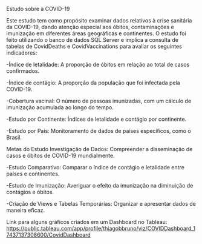 Estudo sobre a COVID-19

Este estudo tem como propósito examinar dados relativos à crise sanitária da COVID-19, dando atenção especial aos óbitos, contaminações e imunização em diferentes áreas geográficas e continentes. O estudo foi feito utilizando o banco de dados SQL Server e implica a consulta de tabelas de CovidDeaths e CovidVaccinations para avaliar os seguintes indicadores:

-Índice de letalidade: A proporção de óbitos em relação ao total de casos confirmados.

-Índice de contágio: A proporção da população que foi infectada pela COVID-19.

-Cobertura vacinal: O número de pessoas imunizadas, com um cálculo de imunização acumulada ao longo do tempo.

-Estudo por Continente: Índices de letalidade e contágio por continente.

-Estudo por País: Monitoramento de dados de países específicos, como o Brasil.

Metas do Estudo
Investigação de Dados: Compreender a disseminação de casos e óbitos de COVID-19 mundialmente.

-Estudo Comparativo: Comparar o índice de contágio e letalidade entre países e continentes.

-Estudo de Imunização: Averiguar o efeito da imunização na diminuição de contágios e óbitos.

-Criação de Views e Tabelas Temporárias: Organizar e apresentar dados de maneira eficaz.

Link para alguns gráficos criados em um Dashboard no Tableau: https://public.tableau.com/app/profile/thiagobbruno/viz/COVIDDashboard_17437137308600/CovidDashboard
